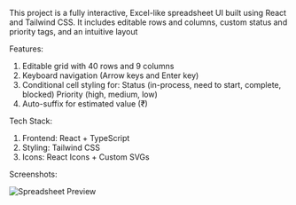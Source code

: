 This project is a fully interactive, Excel-like spreadsheet UI built using React and Tailwind CSS. It includes editable rows and columns, custom status and priority tags, and an intuitive layout

Features:
1. Editable grid with 40 rows and 9 columns
2. Keyboard navigation (Arrow keys and Enter key)
3. Conditional cell styling for:
    Status (in-process, need to start, complete, blocked)
    Priority (high, medium, low)
4. Auto-suffix for estimated value (₹)

Tech Stack:
1. Frontend: React + TypeScript
2. Styling: Tailwind CSS
3. Icons: React Icons + Custom SVGs


Screenshots:

![Spreadsheet Preview](./public/Spreedsheet_UI.png)
